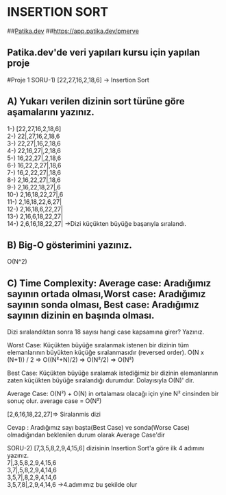 # INSERTION SORT
##[Patika.dev](https://www.patika.dev/tr)
##https://app.patika.dev/pmerve

## Patika.dev'de veri yapıları kursu için yapılan proje

#Proje 1
SORU-1) [22,27,16,2,18,6] -> Insertion Sort

## A) Yukarı verilen dizinin sort türüne göre aşamalarını yazınız.  
1-) [22,27,16,2,18,6]  
2-) 22|,27,16,2,18,6  
3-) 22,27|,16,2,18,6  
4-) 22,16,27|,2,18,6  
5-) 16,22,27|,2,18,6  
6-) 16,22,2,27|,18,6  
7-) 16,2,22,27|,18,6  
8-) 2,16,22,27|,18,6  
9-) 2,16,22,18,27|,6  
10-) 2,16,18,22,27|,6  
11-) 2,16,18,22,6,27|  
12-) 2,16,18,6,22,27|  
13-) 2,16,6,18,22,27|  
14-) 2,6,16,18,22,27| ->Dizi küçükten büyüğe başarıyla sıralandı.





## B) Big-O gösterimini yazınız.
 O(N^2)
 
 
 
 
 
 
## C) Time Complexity: Average case: Aradığımız sayının ortada olması,Worst case: Aradığımız sayının sonda olması, Best case: Aradığımız sayının dizinin en başında olması.
Dizi sıralandıktan sonra 18 sayısı hangi case kapsamına girer? Yazınız.

Worst Case:
Küçükten büyüğe sıralanmak istenen bir dizinin tüm elemanlarının büyükten küçüğe sıralanmasıdır (reversed order).
O(N x (N+1)) / 2 => O((N²+N)/2) => O(N²/2) => O(N²)

Best Case:
Küçükten büyüğe sıralamak istediğimiz bir dizinin elemanlarının zaten küçükten büyüğe sıralandığı durumdur.
Dolayısıyla O(N)' dir.

Average Case:
O(N²) + O(N) in ortalaması olacağı için yine N² cinsinden bir sonuç olur. average case = O(N²)

[2,6,16,18,22,27]=> Siralanmis dizi

Cevap : Aradığımız sayı başta(Best Case) ve sonda(Worse Case) olmadığından beklenilen durum olarak Average Case'dir







SORU-2) [7,3,5,8,2,9,4,15,6] dizisinin Insertion Sort'a göre ilk 4 adımını yazınız.  
7|,3,5,8,2,9,4,15,6  
3,7|,5,8,2,9,4,14,6  
3,5,7|,8,2,9,4,14,6  
3,5,7,8|,2,9,4,14,6 ->4.adımımız bu şekilde olur





